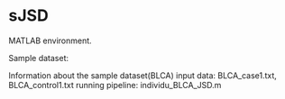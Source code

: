 # sJSD
MATLAB environment.

Sample dataset:

Information about the sample dataset(BLCA)
input data: BLCA_case1.txt, BLCA_control1.txt
running pipeline: individu_BLCA_JSD.m
